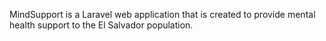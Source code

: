 MindSupport is a Laravel web application that is created to provide mental health support to the El Salvador population.